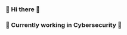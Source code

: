 ### 👋 Hi there 👋
### 🥷 Currently working in Cybersecurity 🥷



<!--
**mat079/mat079** is a ✨ _special_ ✨ repository because its `README.md` (this file) appears on your GitHub profile.
-->
